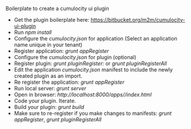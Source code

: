 Boilerplate to create a cumulocity ui plugin

- Get the plugin boilerplate here: https://bitbucket.org/m2m/cumulocity-ui-plugin
- Run *npm install*
- Configure the *cumulocity.json* for application (Select an application name unique in your tenant)
- Register application: *grunt appRegister*
- Configure the *cumulocity.json* for plugin (optional)
- Register plugin: *grunt pluginRegister:<pluginName>* or *grunt pluginRegisterAll*
- Edit the application *cumulocity.json* manifest to include the newly created plugin as an import.
- Re register the application: *grunt appRegister*
- Run local server: *grunt server*
- Open in browser: *http://localhost:8000/apps/<appname>/index.html*
- Code your plugin. Iterate.
- Build your plugin: *grunt build*
- Make sure to re-register if you make changes to manifests: *grunt appRegister*, *grunt pluginRegisterAll*
